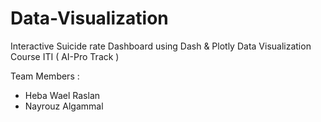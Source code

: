 # Data-Visualization

Interactive Suicide rate Dashboard using Dash & Plotly 
Data Visualization Course ITI ( AI-Pro Track )

Team Members :
- Heba Wael Raslan 
- Nayrouz Algammal

